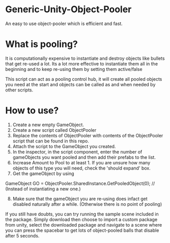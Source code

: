 # Generic-Unity-Object-Pooler
An easy to use object-pooler which is efficient and fast.

# What is pooling? 
It is computationally expensive to instantiate and destroy objects like bullets that get re-used a lot.
Its a lot more effective to instantiate them all in the beginning and to keep re-using them by setting them active/false

This script can act as a pooling control hub, it will create all pooled objects you need at the start and objects can be called as and when needed by other scripts.

# How to use?
1) Create a new empty GameObject.
2) Create a new script called ObjectPooler
3) Replace the contents of ObjectPooler with contents of the ObjectPooler script that can be found in this repo.
4) Attach the script to the GameObject you created.
5) In the inspector, in the script component, enter the number of gameObjects you want pooled and then add their prefabs to the list.
6) Increase Amount to Pool to at least 1. If you are unsure how many objects of this type you will need, check the 'should expand' box.
7) Get the gameObject by using 

GameObject GO = ObjectPooler.SharedInstance.GetPooledObject(0);
 // (Instead of instantiating a new one.)

8) Make sure that the gameObject you are re-using does infact get disabled naturally after a while.
(Otherwise there is no point of pooling)

If you still have doubts, you can try running the sample scene included in the package. Simply download then choose to import a custom package from unity, select the downloaded package and navigate to a scene where you can press the spacebar to get lots of object-pooled balls that disable after 5 seconds.

